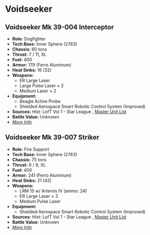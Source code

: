 # Voidseeker 

## Voidseeker Mk 39-004 Interceptor 

- **Role:** Dogfighter 
- **Tech Base:** Inner Sphere (2763) 
- **Chassis:** 60 tons 
- **Thrust:** 7 / 11, XL 
- **Fuel:** 400 
- **Armor:** 179 (Ferro Aluminum) 
- **Heat Sinks:** 16 (32) 
- **Weapons:** 
  - ER Large Laser 
  - Large Pulse Laser × 2 
  - Medium Laser × 2 
- **Equipment:** 
  - Beagle Active Probe 
  - Shielded Aerospace Smart Robotic Control System (Improved) 
- **Sources:** Hist: LofT Vol 1 - Star League , [Master Unit List](http://masterunitlist.info/Unit/Details/7144) 
- **Battle Value:** Unknown 
- [*More Info*](voidseeker/voidseeker_mk_39-004_interceptor.md) 

## Voidseeker Mk 39-007 Striker 

- **Role:** Fire Support 
- **Tech Base:** Inner Sphere (2763) 
- **Chassis:** 75 tons 
- **Thrust:** 6 / 9, XL 
- **Fuel:** 400 
- **Armor:** 241 (Ferro Aluminum) 
- **Heat Sinks:** 21 (42) 
- **Weapons:** 
  - LRM 15 w/ Artemis IV (ammo: 24) 
  - ER Large Laser × 3 
  - Medium Pulse Laser 
- **Equipment:** 
  - Shielded Aerospace Smart Robotic Control System (Improved) 
- **Sources:** Hist: LofT Vol 1 - Star League , [Master Unit List](http://masterunitlist.info/Unit/Details/7145) 
- **Battle Value:** Unknown 
- [*More Info*](voidseeker/voidseeker_mk_39-007_striker.md) 

